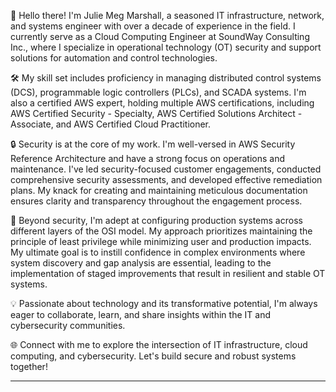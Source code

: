 👋 Hello there! I'm Julie Meg Marshall, a seasoned IT infrastructure, network, and systems engineer with over a decade of experience in the field. I currently serve as a Cloud Computing Engineer at SoundWay Consulting Inc., where I specialize in operational technology (OT) security and support solutions for automation and control technologies.

🛠️ My skill set includes proficiency in managing distributed control systems (DCS), programmable logic controllers (PLCs), and SCADA systems. I'm also a certified AWS expert, holding multiple AWS certifications, including AWS Certified Security - Specialty, AWS Certified Solutions Architect - Associate, and AWS Certified Cloud Practitioner.

🔒 Security is at the core of my work. I'm well-versed in AWS Security Reference Architecture and have a strong focus on operations and maintenance. I've led security-focused customer engagements, conducted comprehensive security assessments, and developed effective remediation plans. My knack for creating and maintaining meticulous documentation ensures clarity and transparency throughout the engagement process.

🔌 Beyond security, I'm adept at configuring production systems across different layers of the OSI model. My approach prioritizes maintaining the principle of least privilege while minimizing user and production impacts. My ultimate goal is to instill confidence in complex environments where system discovery and gap analysis are essential, leading to the implementation of staged improvements that result in resilient and stable OT systems.

💡 Passionate about technology and its transformative potential, I'm always eager to collaborate, learn, and share insights within the IT and cybersecurity communities.

🌐 Connect with me to explore the intersection of IT infrastructure, cloud computing, and cybersecurity. Let's build secure and robust systems together!

---

<!---
juliemarshall1/juliemarshall1 is a ✨ special ✨ repository because its `README.md` (this file) appears on your GitHub profile.
You can click the Preview link to take a look at your changes.
--->
